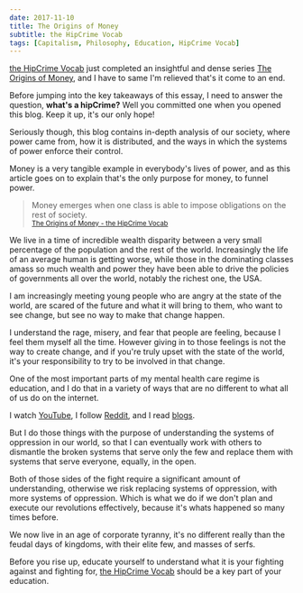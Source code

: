 ```yaml
---
date: 2017-11-10
title: The Origins of Money
subtitle: the HipCrime Vocab
tags: [Capitalism, Philosophy, Education, HipCrime Vocab]
---
```


[the HipCrime Vocab](http://hipcrimevocab.com) just completed an insightful and dense series [The Origins of Money](http://hipcrimevocab.com/2017/11/10/the-origin-of-money-key-takeaways/), and I have to same I'm relieved that's it come to an end.

Before jumping into the key takeaways of this essay, I need to answer the question, **what's a hipCrime?** Well you committed one when you opened this blog. Keep it up, it's our only hope!

Seriously though, this blog contains in-depth analysis of our society, where power came from, how it is distributed, and the ways in which the systems of power enforce their control.

Money is a very tangible example in everybody's lives of power, and as this article goes on to explain that's the only purpose for money, to funnel power.

> Money emerges when one class is able to impose obligations on the rest of society.
> <br>
> <small>[The Origins of Money - the HipCrime Vocab](http://hipcrimevocab.com/2017/11/10/the-origin-of-money-key-takeaways/)</small>

We live in a time of incredible wealth disparity between a very small percentage of the population and the rest of the world. Increasingly the life of an average human is getting worse, while those in the dominating classes amass so much wealth and power they have been able to drive the policies of governments all over the world, notably the richest one, the USA.

I am increasingly meeting young people who are angry at the state of the world, are scared of the future and what it will bring to them, who want to see change, but see no way to make that change happen.

I understand the rage, misery, and fear that people are feeling, because I feel them myself all the time. However giving in to those feelings is not the way to create change, and if you're truly upset with the state of the world, it's your responsibility to try to be involved in that change.

One of the most important parts of my mental health care regime is education, and I do that in a variety of ways that are no different to what all of us do on the internet.

I watch [YouTube](https://youtube.com/contrapoints), I follow [Reddit](https://reddit.com/latestagecapitalism), and I read [blogs](http://hipcrimevocab.com).

But I do those things with the purpose of understanding the systems of oppression in our world, so that I can eventually work with others to dismantle the broken systems that serve only the few and replace them with systems that serve everyone, equally, in the open.

Both of those sides of the fight require a significant amount of understanding, otherwise we risk replacing systems of oppression, with more systems of oppression. Which is what we do if we don't plan and execute our revolutions effectively, because it's whats happened so many times before.

We now live in an age of corporate tyranny, it's no different really than the feudal days of kingdoms, with their elite few, and masses of serfs.

Before you rise up, educate yourself to understand what it is your fighting against and fighting for, [the HipCrime Vocab](http://hipcrimevocab.com) should be a key part of your education.
